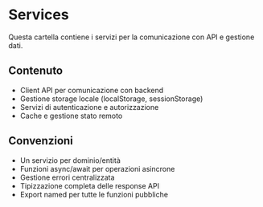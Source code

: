 # Services

Questa cartella contiene i servizi per la comunicazione con API e gestione dati.

## Contenuto

- Client API per comunicazione con backend
- Gestione storage locale (localStorage, sessionStorage)
- Servizi di autenticazione e autorizzazione
- Cache e gestione stato remoto

## Convenzioni

- Un servizio per dominio/entità
- Funzioni async/await per operazioni asincrone
- Gestione errori centralizzata
- Tipizzazione completa delle response API
- Export named per tutte le funzioni pubbliche
